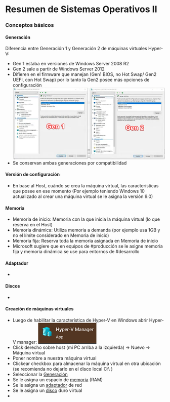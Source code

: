# Resumen de Sistemas Operativos II

### Conceptos básicos

#### Generación

Diferencia entre Generación 1 y Generación 2 de máquinas virtuales Hyper-V:

* Gen 1 estaba en versiones de Windows Server 2008 R2
* Gen 2 sale a partir de Windows Server 2012
* Difieren en el firmware que manejan (Gen1 BIOS, no Hot Swap/ Gen2 UEFI, con Hot Swap) por lo tanto la Gen2 posee más opciones de configuración
![gen1gen2](images/gen1gen2.png)
* Se conservan ambas generaciones por compatibilidad

#### Versión de configuración

* En base al Host, cuándo se crea la máquina virtual, las características que posee en ese momento (Por ejemplo teniendo Windows 10 actualizado al crear una máquina virtual se le asigna la versión 9.0)

#### Memoria

* Memoria de inicio: Memoria con la que inicia la máquina virtual (lo que reserva en el Host)
* Memoria dinámica: Utiliza memoria a demanda (por ejemplo usa 1GB y no el límite considerado en Memoria de inicio)
* Memoria fija: Reserva toda la memoria asignada en Memoria de inicio
* Microsoft sugiere que en equipos de #producción se le asigne memoria fija y memoria dinámica se use para entornos de #desarrollo

#### Adaptador

* 

#### Discos

* 

#### Creación de máquinas virtuales

* Luego de habilitar la característica de Hyper-V en Windows abrir Hyper-V manager:
![hyper-v](images/hyper-v-manager.png)
* Click derecho sobre host (mi PC arriba a la izquierda) -> Nuevo -> Máquina virtual
* Poner nombre a nuestra máquina virtual
* Clickear checkbox para almacenar la máquina virtual en otra ubicación (se recomienda no dejarlo en el disco local C:\\ )
* Seleccionar la [Generación](#Generación)
* Se le asigna un espacio de [memoria](#Memoria) (RAM)
* Se le asigna un [adaptador](#Adaptador) de red
* Se le asigna un [disco](#Discos) duro virtual
* 